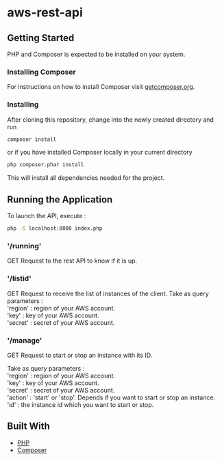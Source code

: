 # aws-rest-api

## Getting Started

PHP and Composer is expected to be installed on your system.

### Installing Composer

For instructions on how to install Composer visit [getcomposer.org](https://getcomposer.org/download/).

### Installing

After cloning this repository, change into the newly created directory and run

```bash
composer install
```
or if you have installed Composer locally in your current directory

```bash
php composer.phar install
```
This will install all dependencies needed for the project.

## Running the Application

To launch the API, execute :

```bash
php -S localhost:8080 index.php
```
### '/running'

GET Request to the rest API to know if it is up.

### '/listid'

GET Request to receive the list of instances of the client.
Take as query parameters :\
'region' : region of your AWS account.\
'key' : key of your AWS account.\
'secret' : secret of your AWS account.

### '/manage'

GET Request to start or stop an instance with its ID.

Take as query parameters :\
'region' : region of your AWS account.\
'key' : key of your AWS account.\
'secret' : secret of your AWS account.\
'action' : 'start' or 'stop'. Depends if you want to start or stop an instance.\
'id' : the instance id which you want to start or stop.

## Built With

  - [PHP](https://secure.php.net/)
  - [Composer](https://getcomposer.org/)
